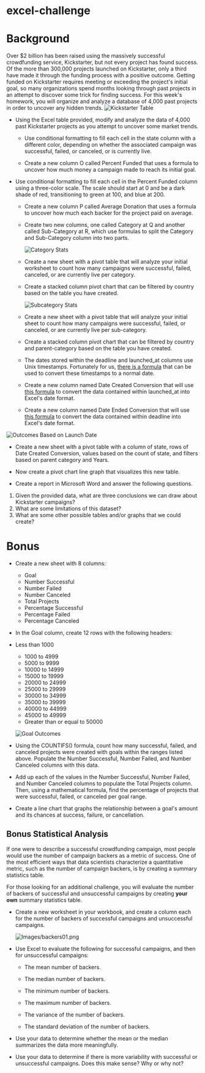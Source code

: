 # excel-challenge

# Background
Over $2 billion has been raised using the massively successful crowdfunding service, Kickstarter, but not every project has found success. Of the more than 300,000 projects launched on Kickstarter, only a third have made it through the funding process with a positive outcome.
Getting funded on Kickstarter requires meeting or exceeding the project's initial goal, so many organizations spend months looking through past projects in an attempt to discover some trick for finding success. For this week's homework, you will organize and analyze a database of 4,000 past projects in order to uncover any hidden trends.
![Kickstarter Table](Images/FullTable.PNG)


- Using the Excel table provided, modify and analyze the data of 4,000 past Kickstarter projects as you attempt to uncover some market trends.

  - Use conditional formatting to fill each cell in the state column with a different color, depending on whether the associated campaign was successful, failed, or canceled, or is currently live.

  - Create a new column O called Percent Funded that uses a formula to uncover how much money a campaign made to reach its initial goal.

- Use conditional formatting to fill each cell in the Percent Funded column using a three-color scale. The scale should start at 0 and be a dark shade of red, transitioning to green at 100, and blue at 200.

  - Create a new column P called Average Donation that uses a formula to uncover how much each backer for the project paid on average.

  - Create two new columns, one called Category at Q and another called Sub-Category at R, which use formulas to split the Category and Sub-Category column into two parts.
    
    ![Category Stats](Images/CategoryStats.PNG)
    
  - Create a new sheet with a pivot table that will analyze your initial worksheet to count how many campaigns were successful, failed, canceled, or are currently live per category.

  - Create a stacked column pivot chart that can be filtered by country based on the table you have created.
    
    ![Subcategory Stats](Images/SubcategoryStats.PNG)
    
  - Create a new sheet with a pivot table that will analyze your initial sheet to count how many campaigns were successful, failed, or canceled, or are currently live per sub-category.

  - Create a stacked column pivot chart that can be filtered by country and parent-category based on the table you have created.
  
  - The dates stored within the deadline and launched_at columns use Unix timestamps. Fortunately for us, [there is a formula](https://www.extendoffice.com/documents/excel/2473-excel-timestamp-to-date.html) that can be used to convert these timestamps to a normal date.

  - Create a new column named Date Created Conversion that will use [this formula](https://www.extendoffice.com/documents/excel/2473-excel-timestamp-to-date.html) to convert the data contained within launched_at into Excel's date format.


   - Create a new column named Date Ended Conversion that will use [this formula](https://www.extendoffice.com/documents/excel/2473-excel-timestamp-to-date.html) to convert the data contained within deadline into Excel's date format.
   
   
 ![Outcomes Based on Launch Date](Images/LaunchDateOutcomes.PNG)

   - Create a new sheet with a pivot table with a column of state, rows of Date Created Conversion, values based on the count of state, and filters based on parent category and Years.


  - Now create a pivot chart line graph that visualizes this new table.
  
  * Create a report in Microsoft Word and answer the following questions.

1. Given the provided data, what are three conclusions we can draw about Kickstarter campaigns?
2. What are some limitations of this dataset?
3. What are some other possible tables and/or graphs that we could create?



# Bonus


- Create a new sheet with 8 columns:

  - Goal
  - Number Successful
  - Number Failed
  - Number Canceled
  - Total Projects
  - Percentage Successful
  - Percentage Failed
  - Percentage Canceled



- In the Goal column, create 12 rows with the following headers:

- Less than 1000
  - 1000 to 4999
  - 5000 to 9999
  - 10000 to 14999
  - 15000 to 19999
  - 20000 to 24999
  - 25000 to 29999
  - 30000 to 34999
  - 35000 to 39999
  - 40000 to 44999
  - 45000 to 49999
  - Greater than or equal to 50000
  
   ![Goal Outcomes](Images/GoalOutcomes.PNG)
  
- Using the COUNTIFS() formula, count how many successful, failed, and canceled projects were created with goals within the ranges listed above. Populate the Number Successful, Number Failed, and Number Canceled columns with this data.


- Add up each of the values in the Number Successful, Number Failed, and Number Canceled columns to populate the Total Projects column. Then, using a mathematical formula, find the percentage of projects that were successful, failed, or canceled per goal range.


- Create a line chart that graphs the relationship between a goal's amount and its chances at success, failure, or cancellation.

## Bonus Statistical Analysis

If one were to describe a successful crowdfunding campaign, most people would use the number of campaign backers as a metric of success. One of the most efficient ways that data scientists characterize a quantitative metric, such as the number of campaign backers, is by creating a summary statistics table.

For those looking for an additional challenge, you will evaluate the number of backers of successful and unsuccessful campaigns by creating **your own** summary statistics table.

* Create a new worksheet in your workbook, and create a column each for the number of backers of successful campaigns and unsuccessful campaigns.

  ![Images/backers01.png](Images/backers01.png)

* Use Excel to evaluate the following for successful campaigns, and then for unsuccessful campaigns:

  * The mean number of backers.

  * The median number of backers.

  * The minimum number of backers.

  * The maximum number of backers.

  * The variance of the number of backers.

  * The standard deviation of the number of backers.

* Use your data to determine whether the mean or the median summarizes the data more meaningfully.

* Use your data to determine if there is more variability with successful or unsuccessful campaigns. Does this make sense? Why or why not?

